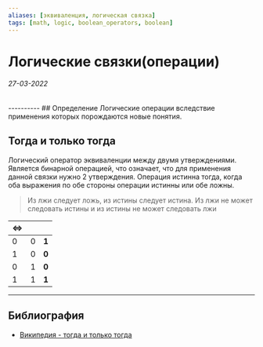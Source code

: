 ```yaml
---
aliases: [эквиваленция, логическая связка]
tags: [math, logic, boolean_operators, boolean]
---
```

# Логические связки(операции)
<h6>27-03-2022</h6>
----------
## Определение
Логические операции вследствие применения которых порождаются новые понятия. 

## Тогда и только тогда
Логический оператор эквиваленции между двумя утверждениями. Является бинарной операцией, что означает, что для применения данной связки нужно 2 утверждения.
Операция истинна тогда, когда оба выражения по обе стороны операции истинны или обе ложны.
> Из лжи следует ложь, из истины следует истина.
> Из лжи не может следовать истины и из истины не может следовать лжи

|⇔|||
|---|---|---|
|0|0|**1**|
|1|0|**0**|
|0|1|**0**|
|1|1|**1**|


---
## Библиография
- [Википедия - тогда и только тогда](https://ru.wikipedia.org/wiki/%D0%A2%D0%BE%D0%B3%D0%B4%D0%B0_%D0%B8_%D1%82%D0%BE%D0%BB%D1%8C%D0%BA%D0%BE_%D1%82%D0%BE%D0%B3%D0%B4%D0%B0)
